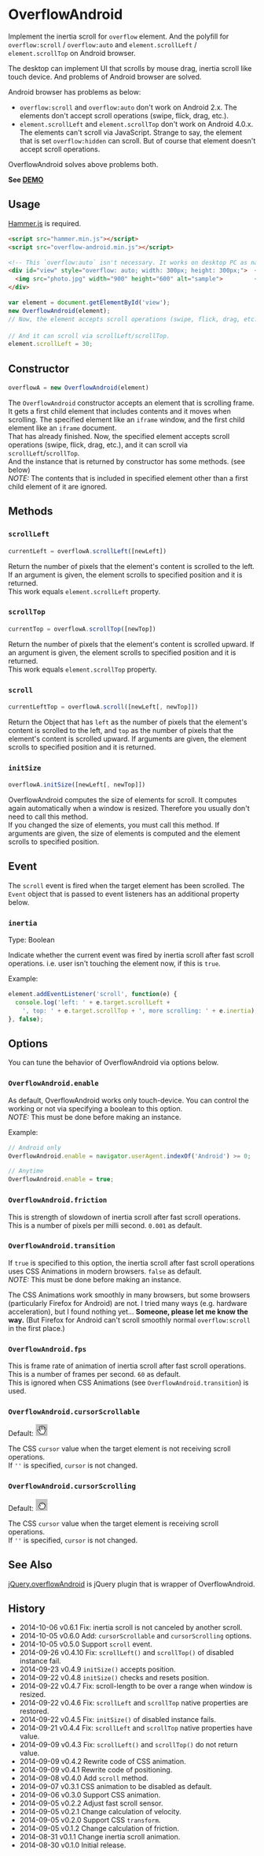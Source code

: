 # OverflowAndroid

Implement the inertia scroll for `overflow` element. And the polyfill for `overflow:scroll` / `overflow:auto` and `element.scrollLeft` / `element.scrollTop` on Android browser.

The desktop can implement UI that scrolls by mouse drag, inertia scroll like touch device. And problems of Android browser are solved.

Android browser has problems as below:

- `overflow:scroll` and `overflow:auto` don't work on Android 2.x. The elements don't accept scroll operations (swipe, flick, drag, etc.).
- `element.scrollLeft` and `element.scrollTop` don't work on Android 4.0.x. The elements can't scroll via JavaScript. Strange to say, the element that is set `overflow:hidden` can scroll. But of course that element doesn't accept scroll operations.

OverflowAndroid solves above problems both.

**See <a href="http://anseki.github.io/overflow-android">DEMO</a>**

## Usage
[Hammer.js](http://hammerjs.github.io/) is required.

```html
<script src="hammer.min.js"></script>
<script src="overflow-android.min.js"></script>
```

```html
<!-- This `overflow:auto` isn't necessary. It works on desktop PC as native. -->
<div id="view" style="overflow: auto; width: 300px; height: 300px;">  <!-- Like an iframe window -->
  <img src="photo.jpg" width="900" height="600" alt="sample">         <!-- Like an iframe document -->
</div>
```

```js
var element = document.getElementById('view');
new OverflowAndroid(element);
// Now, the element accepts scroll operations (swipe, flick, drag, etc.).

// And it can scroll via scrollLeft/scrollTop.
element.scrollLeft = 30;
```

## Constructor

```js
overflowA = new OverflowAndroid(element)
```

The `OverflowAndroid` constructor accepts an element that is scrolling frame. It gets a first child element that includes contents and it moves when scrolling. The specified element like an `iframe` window, and the first child element like an `iframe` document.  
That has already finished. Now, the specified element accepts scroll operations (swipe, flick, drag, etc.), and it can scroll via `scrollLeft`/`scrollTop`.  
And the instance that is returned by constructor has some methods. (see below)  
*NOTE:* The contents that is included in specified element other than a first child element of it are ignored.

## Methods

### `scrollLeft`

```js
currentLeft = overflowA.scrollLeft([newLeft])
```

Return the number of pixels that the element's content is scrolled to the left. If an argument is given, the element scrolls to specified position and it is returned.  
This work equals `element.scrollLeft` property.

### `scrollTop`

```js
currentTop = overflowA.scrollTop([newTop])
```

Return the number of pixels that the element's content is scrolled upward. If an argument is given, the element scrolls to specified position and it is returned.  
This work equals `element.scrollTop` property.

### `scroll`

```js
currentLeftTop = overflowA.scroll([newLeft[, newTop]])
```

Return the Object that has `left` as the number of pixels that the element's content is scrolled to the left, and `top` as the number of pixels that the element's content is scrolled upward. If arguments are given, the element scrolls to specified position and it is returned.

### `initSize`

```js
overflowA.initSize([newLeft[, newTop]])
```

OverflowAndroid computes the size of elements for scroll. It computes again automatically when a window is resized. Therefore you usually don't need to call this method.  
If you changed the size of elements, you must call this method. If arguments are given, the size of elements is computed and the element scrolls to specified position.

## Event

The `scroll` event is fired when the target element has been scrolled. The `Event` object that is passed to event listeners has an additional property below.

### `inertia`

Type: Boolean

Indicate whether the current event was fired by inertia scroll after fast scroll operations. i.e. user isn't touching the element now, if this is `true`.

Example:

```js
element.addEventListener('scroll', function(e) {
  console.log('left: ' + e.target.scrollLeft +
    ', top: ' + e.target.scrollTop + ', more scrolling: ' + e.inertia);
}, false);
```

## Options

You can tune the behavior of OverflowAndroid via options below.

### `OverflowAndroid.enable`

As default, OverflowAndroid works only touch-device. You can control the working or not via specifying a boolean to this option.  
*NOTE:* This must be done before making an instance.

Example:

```js
// Android only
OverflowAndroid.enable = navigator.userAgent.indexOf('Android') >= 0;
```

```js
// Anytime
OverflowAndroid.enable = true;
```

### `OverflowAndroid.friction`
This is strength of slowdown of inertia scroll after fast scroll operations. This is a number of pixels per milli second. `0.001` as default.

### `OverflowAndroid.transition`
If `true` is specified to this option, the inertia scroll after fast scroll operations uses CSS Animations in modern browsers. `false` as default.  
*NOTE:* This must be done before making an instance.

The CSS Animations work smoothly in many browsers, but some browsers (particularly Firefox for Android) are not. I tried many ways (e.g. hardware acceleration), but I found nothing yet... **Someone, please let me know the way.** (But Firefox for Android can't scroll smoothly normal `overflow:scroll` in the first place.)

### `OverflowAndroid.fps`
This is frame rate of animation of inertia scroll after fast scroll operations. This is a number of frames per second. `60` as default.  
This is ignored when CSS Animations (see `OverflowAndroid.transition`) is used.

### `OverflowAndroid.cursorScrollable`
Default: ![grab](grab.png)

The CSS `cursor` value when the target element is not receiving scroll operations.  
If `''` is specified, `cursor` is not changed.

### `OverflowAndroid.cursorScrolling`
Default: ![grabbing](grabbing.png)

The CSS `cursor` value when the target element is receiving scroll operations.  
If `''` is specified, `cursor` is not changed.

## See Also

[jQuery.overflowAndroid](https://github.com/anseki/jquery-overflow-android) is jQuery plugin that is wrapper of OverflowAndroid.

## History
 * 2014-10-06			v0.6.1			Fix: inertia scroll is not canceled by another scroll.
 * 2014-10-05			v0.6.0			Add: `cursorScrollable` and `cursorScrolling` options.
 * 2014-10-05			v0.5.0			Support `scroll` event.
 * 2014-09-26			v0.4.10			Fix: `scrollLeft()` and `scrollTop()` of disabled instance fail.
 * 2014-09-23			v0.4.9			`initSize()` accepts position.
 * 2014-09-22			v0.4.8			`initSize()` checks and resets position.
 * 2014-09-22			v0.4.7			Fix: scroll-length to be over a range when window is resized.
 * 2014-09-22			v0.4.6			Fix: `scrollLeft` and `scrollTop` native properties are restored.
 * 2014-09-22			v0.4.5			Fix: `initSize()` of disabled instance fails.
 * 2014-09-21			v0.4.4			Fix: `scrollLeft` and `scrollTop` native properties have value.
 * 2014-09-09			v0.4.3			Fix: `scrollLeft()` and `scrollTop()` do not return value.
 * 2014-09-09			v0.4.2			Rewrite code of CSS animation.
 * 2014-09-09			v0.4.1			Rewrite code of positioning.
 * 2014-09-08			v0.4.0			Add `scroll` method.
 * 2014-09-07			v0.3.1			CSS animation to be disabled as default.
 * 2014-09-06			v0.3.0			Support CSS animation.
 * 2014-09-05			v0.2.2			Adjust fast scroll sensor.
 * 2014-09-05			v0.2.1			Change calculation of velocity.
 * 2014-09-05			v0.2.0			Support CSS `transform`.
 * 2014-09-05			v0.1.2			Change calculation of friction.
 * 2014-08-31			v0.1.1			Change inertia scroll animation.
 * 2014-08-30			v0.1.0			Initial release.
